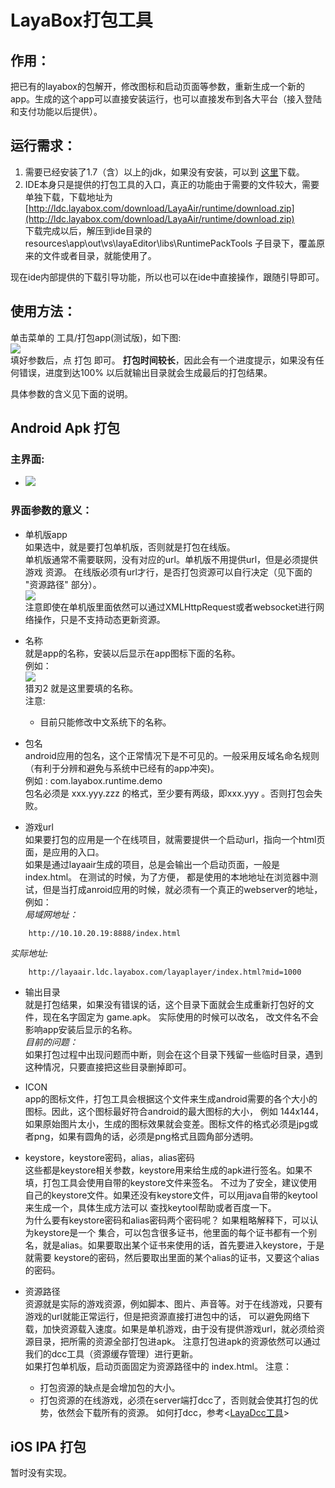 
# LayaBox打包工具


## 作用：
把已有的layabox的包解开，修改图标和启动页面等参数，重新生成一个新的app。生成的这个app可以直接安装运行，也可以直接发布到各大平台（接入登陆和支付功能以后提供）。

## 运行需求：
1. 需要已经安装了1.7（含）以上的jdk，如果没有安装，可以到
[这里](http://www.oracle.com/technetwork/java/javase/downloads/jdk8-downloads-2133151.html)下载。
2. IDE本身只是提供的打包工具的入口，真正的功能由于需要的文件较大，需要单独下载，下载地址为  
[http://ldc.layabox.com/download/LayaAir/runtime/download.zip](http://ldc.layabox.com/download/LayaAir/runtime/download.zip)  
下载完成以后，解压到ide目录的 resources\app\out\vs\layaEditor\libs\RuntimePackTools 子目录下，覆盖原来的文件或者目录，就能使用了。

现在ide内部提供的下载引导功能，所以也可以在ide中直接操作，跟随引导即可。

## 使用方法：
单击菜单的 工具/打包app(测试版)，如下图:  
![](img_pack/open.gif)  
填好参数后，点 打包 即可。 **打包时间较长**，因此会有一个进度提示，如果没有任何错误，进度到达100%
以后就输出目录就会生成最后的打包结果。
  
具体参数的含义见下面的说明。 
## Android Apk 打包
### 主界面:  
* ![](img_pack/fullpanel.png)

### 界面参数的意义：  
* 单机版app  
如果选中，就是要打包单机版，否则就是打包在线版。  
单机版通常不需要联网，没有对应的url。单机版不用提供url，但是必须提供游戏
资源。  在线版必须有url才行，是否打包资源可以自行决定（见下面的 "资源路径" 部分）。   
![](img_pack/standalone.gif)    
注意即使在单机版里面依然可以通过XMLHttpRequest或者websocket进行网络操作，只是不支持动态更新资源。

* 名称  
就是app的名称，安装以后显示在app图标下面的名称。  
例如：  
![](img_pack/app.png)    
 猎刃2 就是这里要填的名称。  
注意:
    * 目前只能修改中文系统下的名称。 
* 包名  
android应用的包名，这个正常情况下是不可见的。一般采用反域名命名规则（有利于分辨和避免与系统中已经有的app冲突)。   
例如 : com.layabox.runtime.demo   
包名必须是 xxx.yyy.zzz 的格式，至少要有两级，即xxx.yyy 。否则打包会失败。

* 游戏url  
如果要打包的应用是一个在线项目，就需要提供一个启动url，指向一个html页面，是应用的入口。  
如果是通过layaair生成的项目，总是会输出一个启动页面，一般是index.html。 在测试的时候，为了方便，
都是使用的本地地址在浏览器中测试，但是当打成anroid应用的时候，就必须有一个真正的webserver的地址，
例如：  
*局域网地址：*  
``` 
    http://10.10.20.19:8888/index.html
```
*实际地址:*  
```
    http://layaair.ldc.layabox.com/layaplayer/index.html?mid=1000
```

* 输出目录  
就是打包结果，如果没有错误的话，这个目录下面就会生成重新打包好的文件，现在名字固定为 game.apk。 实际使用的时候可以改名，
改文件名不会影响app安装后显示的名称。  
*目前的问题：*  
如果打包过程中出现问题而中断，则会在这个目录下残留一些临时目录，遇到这种情况，只要直接把这些目录删掉即可。

* ICON  
app的图标文件，打包工具会根据这个文件来生成android需要的各个大小的图标。因此，这个图标最好符合android的最大图标的大小，
例如 144x144，如果原始图片太小，生成的图标效果就会变差。图标文件的格式必须是jpg或者png，如果有圆角的话，必须是png格式且圆角部分透明。


* keystore，keystore密码，alias，alias密码  
这些都是keystore相关参数，keystore用来给生成的apk进行签名。如果不填，打包工具会使用自带的keystore文件来签名。
不过为了安全，建议使用自己的keystore文件。如果还没有keystore文件，可以用java自带的keytool来生成一个，具体生成方法可以
查找keytool帮助或者百度一下。  
为什么要有keystore密码和alias密码两个密码呢？ 如果粗略解释下，可以认为keystore是一个
集合，可以包含很多证书，他里面的每个证书都有一个别名，就是alias。如果要取出某个证书来使用的话，首先要进入keystore，于是就需要
keystore的密码，然后要取出里面的某个alias的证书，又要这个alias的密码。

* 资源路径  
资源就是实际的游戏资源，例如脚本、图片、声音等。对于在线游戏，只要有游戏的url就能正常运行，但是把资源直接打进包中的话，
可以避免网络下载，加快资源载入速度。如果是单机游戏，由于没有提供游戏url，就必须给资源目录，把所需的资源全部打包进apk。
注意打包进apk的资源依然可以通过我们的dcc工具（资源缓存管理）进行更新。  
如果打包单机版，启动页面固定为资源路径中的 index.html。
注意：  
    * 打包资源的缺点是会增加包的大小。  
    * 打包资源的在线游戏，必须在server端打dcc了，否则就会使其打包的优势，依然会下载所有的资源。
    如何打dcc，参考<[LayaDcc工具](LayaDcc工具.md)>


## iOS IPA 打包
暂时没有实现。